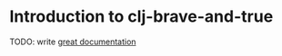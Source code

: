 # Introduction to clj-brave-and-true

TODO: write [great documentation](http://jacobian.org/writing/what-to-write/)
